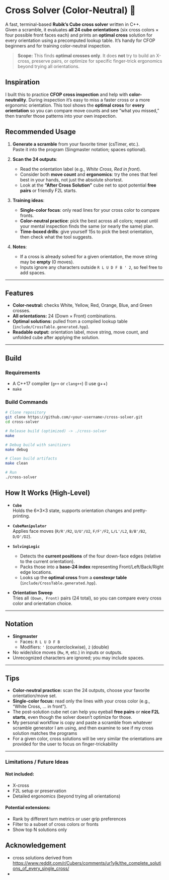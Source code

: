 # Cross Solver (Color-Neutral) 🧩

A fast, terminal-based **Rubik’s Cube cross solver** written in C++.  
Given a scramble, it evaluates **all 24 cube orientations** (six cross colors × four possible front faces each) and prints an **optimal cross** solution for every orientation using a precomputed lookup table. It’s handy for CFOP beginners and for training color-neutral inspection.

> **Scope:** This finds **optimal crosses only**. It does **not** try to build an X-cross, preserve pairs, or optimize for specific finger-trick ergonomics beyond trying all orientations.

## Inspiration

I built this to practice **CFOP cross inspection** and help with **color-neutrality**. During inspection it’s easy to miss a faster cross or a more ergonomic orientation. This tool shows the **optimal cross** for **every orientation** so you can compare move counts and see “what you missed,” then transfer those patterns into your own inspection.

## Recommended Usage

1. **Generate a scramble** from your favorite timer (csTimer, etc.).  
   Paste it into the program (Singmaster notation; spaces optional).

2. **Scan the 24 outputs**:
   - Read the orientation label (e.g., *White Cross, Red in front*).
   - Consider both **move count** and **ergonomics**: try the ones that feel best in your hands, not just the absolute shortest.
   - Look at the **“After Cross Solution”** cube net to spot potential **free pairs** or friendly F2L starts.

3. **Training ideas**:
   - **Single-color focus**: only read lines for your cross color to compare fronts.
   - **Color-neutral practice**: pick the best across all colors; repeat until your mental inspection finds the same (or nearly the same) plan.
   - **Time-boxed drills**: give yourself 15s to pick the best orientation, then check what the tool suggests.

4. **Notes**:
   - If a cross is already solved for a given orientation, the move string may be **empty** (0 moves).
   - Inputs ignore any characters outside `R L U D F B ' 2`, so feel free to add spaces.
---

## Features

- **Color-neutral:** checks White, Yellow, Red, Orange, Blue, and Green crosses.
- **All orientations:** 24 (Down × Front) combinations.
- **Optimal solutions:** pulled from a compiled lookup table (`include/CrossTable.generated.hpp`).
- **Readable output:** orientation label, move string, move count, and unfolded cube after applying the solution.
---

## Build

### Requirements

- A C++17 compiler (`g++` or `clang++`) (I use g++)
- `make`

### Build Commands

```bash
# Clone repository
git clone https://github.com/<your-username>/cross-solver.git
cd cross-solver

# Release build (optimized) -> ./cross-solver
make

# Debug build with sanitizers
make debug

# Clean build artifacts
make clean

# Run
./cross-solver

```
## How It Works (High-Level)

- **`Cube`**  
  Holds the 6×3×3 state, supports orientation changes and pretty-printing.

- **`CubeManipulator`**  
  Applies face moves (`R/R'/R2`, `U/U'/U2`, `F/F'/F2`, `L/L'/L2`, `B/B'/B2`, `D/D'/D2`).

- **`SolvingLogic`**  
  - Detects the **current positions** of the four down-face edges (relative to the current orientation).
  - Packs those into a **base-24 index** representing Front/Left/Back/Right edge locations.
  - Looks up the **optimal cross** from a **constexpr table** (`include/CrossTable.generated.hpp`).

- **Orientation Sweep**  
  Tries all `(Down, Front)` pairs (24 total), so you can compare every cross color and orientation choice.
---

## Notation

- **Singmaster**
  - Faces: `R L U D F B`
  - Modifiers: `'` (counterclockwise), `2` (double)
- No wide/slice moves (`Rw`, `M`, etc.) in inputs or outputs.
- Unrecognized characters are ignored; you may include spaces.
---
## Tips

- **Color-neutral practice:** scan the 24 outputs, choose your favorite orientation/move set.
- **Single-color focus:** read only the lines with your cross color (e.g., “White Cross, … in front”).
- The post-solution cube net can help you eyeball **free pairs** or **nice F2L starts**, even though the solver doesn’t optimize for those.
- My personal workflow is copy and paste a scramble from whatever scramble generator I am using, and then examine to see if my cross solution matches the programs
- For a given color, cross solutions will be very similar the orientations are provided for the user to focus on finger-trickability 
---

### Limitations / Future Ideas

#### Not included:
- X-cross
- F2L setup or preservation
- Detailed ergonomics (beyond trying all orientations)

#### Potential extensions:
- Rank by different turn metrics or user grip preferences
- Filter to a subset of cross colors or fronts
- Show top N solutions only

## Acknowledgement
- cross solutions derived from https://www.reddit.com/r/Cubers/comments/ur1ylk/the_complete_solutions_of_every_single_cross/
- 
